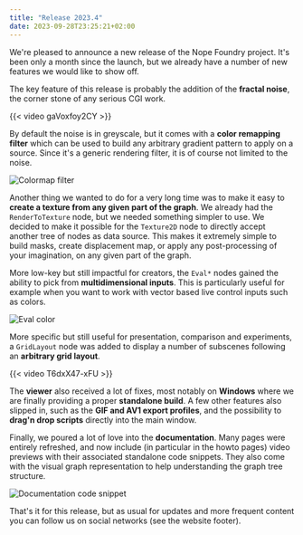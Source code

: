```yaml
---
title: "Release 2023.4"
date: 2023-09-28T23:25:21+02:00
---
```


We're pleased to announce a new release of the Nope Foundry project. It's been
only a month since the launch, but we already have a number of new features we
would like to show off.

The key feature of this release is probably the addition of the **fractal
noise**, the corner stone of any serious CGI work.

{{< video gaVoxfoy2CY >}}

By default the noise is in greyscale, but it comes with a **color remapping
filter** which can be used to build any arbitrary gradient pattern to apply on
a source. Since it's a generic rendering filter, it is of course not limited to
the noise.

![Colormap filter](/img/news/2023.4/colormap.png#centered)

Another thing we wanted to do for a very long time was to make it easy to
**create a texture from any given part of the graph**. We already had the
`RenderToTexture` node, but we needed something simpler to use. We decided to
make it possible for the `Texture2D` node to directly accept another tree of
nodes as data source. This makes it extremely simple to build masks, create
displacement map, or apply any post-processing of your imagination, on any given
part of the graph.

More low-key but still impactful for creators, the `Eval*` nodes gained the
ability to pick from **multidimensional inputs**. This is particularly useful
for example when you want to work with vector based live control inputs such
as colors.

![Eval color](/img/news/2023.4/evalcolor.png#centered)

More specific but still useful for presentation, comparison and experiments, a
`GridLayout` node was added to display a number of subscenes following an
**arbitrary grid layout**.

{{< video T6dxX47-xFU >}}

The **viewer** also received a lot of fixes, most notably on **Windows**
where we are finally providing a proper **standalone build**. A few other
features also slipped in, such as the **GIF and AV1 export profiles**, and the
possibility to **drag'n drop scripts** directly into the main window.

Finally, we poured a lot of love into the **documentation**. Many pages were
entirely refreshed, and now include (in particular in the howto pages) video
previews with their associated standalone code snippets. They also come with the
visual graph representation to help understanding the graph tree structure.

![Documentation code snippet](/img/news/2023.4/doc-code-snippet.png#centered)

That's it for this release, but as usual for updates and more frequent content
you can follow us on social networks (see the website footer).
